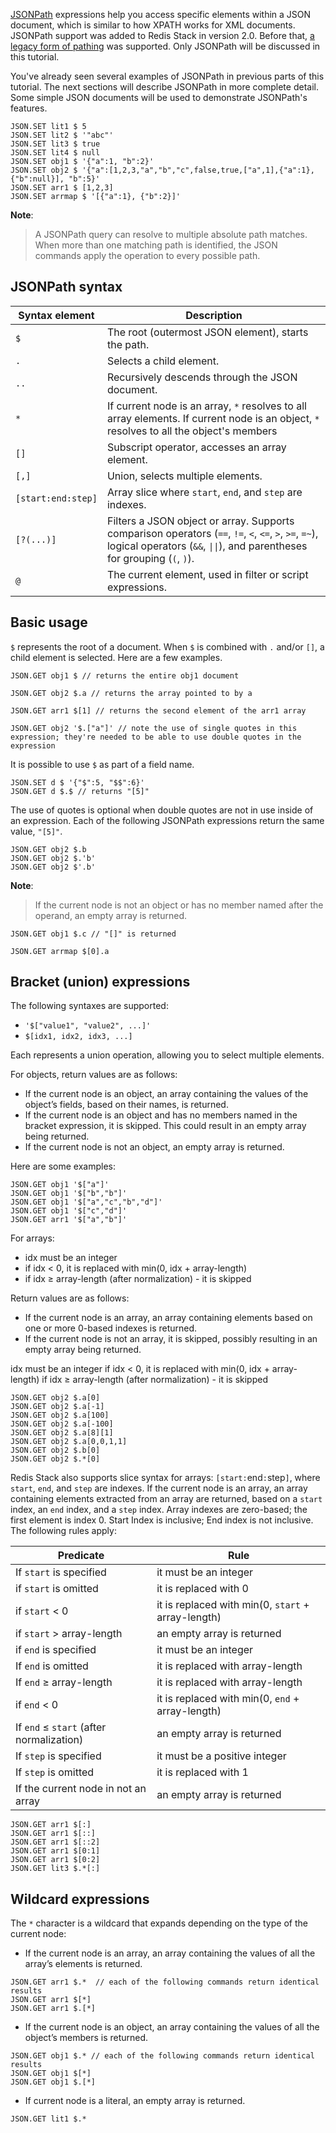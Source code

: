 [JSONPath](https://goessner.net/articles/JsonPath/) expressions help you access specific elements within a JSON document, which is similar to how XPATH works for XML documents.
JSONPath support was added to Redis Stack in version 2.0.
Before that, [a legacy form of pathing](https://redis.io/docs/data-types/json/path/#legacy-path-syntax) was supported.
Only JSONPath will be discussed in this tutorial.

You've already seen several examples of JSONPath in previous parts of this tutorial. The next sections will describe JSONPath in more complete detail.
Some simple JSON documents will be used to demonstrate JSONPath's features.

```redis:[run_confirmation=true] Load documents
JSON.SET lit1 $ 5
JSON.SET lit2 $ '"abc"'
JSON.SET lit3 $ true
JSON.SET lit4 $ null
JSON.SET obj1 $ '{"a":1, "b":2}'
JSON.SET obj2 $ '{"a":[1,2,3,"a","b","c",false,true,["a",1],{"a":1},{"b":null}], "b":5}'
JSON.SET arr1 $ [1,2,3]
JSON.SET arrmap $ '[{"a":1}, {"b":2}]'
```

**Note**:
>A JSONPath query can resolve to multiple absolute path matches. When more than one matching path is identified, the JSON commands apply the operation to every possible path.

## JSONPath syntax

| Syntax&nbsp;element | Description |
|----------------|-------------|
| `$` | The root (outermost JSON element), starts the path. |
| `.` | Selects a child element. |
| `..` | Recursively descends through the JSON document. |
| `*` | If current node is an array, `*` resolves to all array elements. If current node is an object, `*` resolves to all the object's members |
| `[]` | Subscript operator, accesses an array element. |
| `[,]` | Union, selects multiple elements. |
| `[start:end:step]` | Array slice where `start`, `end`, and `step` are indexes. |
| `[?(...)]` | Filters a JSON object or array. Supports comparison operators (`==`, `!=`, `<`, `<=`, `>`, `>=`, `=~`), logical operators (`&&`, `\|\|`), and parentheses for grouping (`(`, `)`). |
| `@` | The current element, used in filter or script expressions. |

## Basic usage

`$` represents the root of a document. When `$` is combined with `.` and/or `[]`, a child element is selected. Here are a few examples.

```redis $ by itself
JSON.GET obj1 $ // returns the entire obj1 document
```

```redis Select an element with $.
JSON.GET obj2 $.a // returns the array pointed to by a
```

```redis Select an element with $[...]
JSON.GET arr1 $[1] // returns the second element of the arr1 array
```

```redis Select $.a using $.[] notation
JSON.GET obj2 '$.["a"]' // note the use of single quotes in this expression; they're needed to be able to use double quotes in the expression
```

It is possible to use `$` as part of a field name.

```redis:[run_confirmation=true] Using $ as part of a field name
JSON.SET d $ '{"$":5, "$$":6}'
JSON.GET d $.$ // returns "[5]"
```

The use of quotes is optional when double quotes are not in use inside of an expression.
Each of the following JSONPath expressions return the same value, `"[5]"`.

```redis Quote usage
JSON.GET obj2 $.b
JSON.GET obj2 $.'b'
JSON.GET obj2 $'.b'
```

**Note**:
>If the current node is not an object or has no member named after the operand, an empty array is returned.

```redis Invalid path
JSON.GET obj1 $.c // "[]" is returned
```

```redis Combining . and []
JSON.GET arrmap $[0].a
```

## Bracket (union) expressions

The following syntaxes are supported:

- `'$["value1", "value2", ...]'`
- `$[idx1, idx2, idx3, ...]`

Each represents a union operation, allowing you to select multiple elements.

For objects, return values are as follows:

- If the current node is an object, an array containing the values of the object’s fields, based on their names, is returned.
- If the current node is an object and has no members named in the bracket expression, it is skipped.
This could result in an empty array being returned.
- If the current node is not an object, an empty array is returned.

Here are some examples:

```redis Bracket union examples with objects
JSON.GET obj1 '$["a"]'
JSON.GET obj1 '$["b","b"]'
JSON.GET obj1 '$["a","c","b","d"]'
JSON.GET obj1 '$["c","d"]'
JSON.GET arr1 '$["a","b"]'
```

For arrays:

- idx must be an integer
- if idx < 0, it is replaced with min(0, idx + array-length)
- if idx ≥ array-length (after normalization) - it is skipped

Return values are as follows:

- If the current node is an array, an array containing elements based on one or more 0-based indexes is returned.
- If the current node is not an array, it is skipped, possibly resulting in an empty array being returned.

idx must be an integer
if idx < 0, it is replaced with min(0, idx + array-length)
if idx ≥ array-length (after normalization) - it is skipped

```redis Bracket union examples with arrays
JSON.GET obj2 $.a[0]
JSON.GET obj2 $.a[-1]
JSON.GET obj2 $.a[100]
JSON.GET obj2 $.a[-100]
JSON.GET obj2 $.a[8][1]
JSON.GET obj2 $.a[0,0,1,1]
JSON.GET obj2 $.b[0]
JSON.GET obj2 $.*[0]
```

Redis Stack also supports slice syntax for arrays: `[start:`end`:`step`]`, where `start`, `end`, and `step` are indexes.
If the current node is an array, an array containing elements extracted from an array are returned, based on a `start` index, an `end` index, and a `step` index.
Array indexes are zero-based; the first element is index 0. Start Index is inclusive; End index is not inclusive.
The following rules apply:

| Predicate | Rule |
| --------- | ---- |
| If `start` is specified | it must be an integer |
| if `start` is omitted | it is replaced with 0 |
| if `start` < 0 | it is replaced with min(0, `start` + array-length) |
| if `start` > array-length | an empty array is returned |
| if `end` is specified | it must be an integer |
| If `end` is omitted | it is replaced with array-length |
| If `end` ≥ array-length | it is replaced with array-length |
| if `end` < 0 | it is replaced with min(0, `end` + array-length) |
| If `end` ≤ `start` (after normalization) | an empty array is returned |
| If `step` is specified | it must be a positive integer |
| If `step` is omitted | it is replaced with 1 |
| If the current node in not an array | an empty array is returned |

```redis Array slice examples
JSON.GET arr1 $[:]
JSON.GET arr1 $[::]
JSON.GET arr1 $[::2]
JSON.GET arr1 $[0:1]
JSON.GET arr1 $[0:2]
JSON.GET lit3 $.*[:]
```

## Wildcard expressions

The `*` character is a wildcard that expands depending on the type of the current node:

- If the current node is an array, an array containing the values of all the array’s elements is returned.

```redis Using * when the current node is an array
JSON.GET arr1 $.*  // each of the following commands return identical results
JSON.GET arr1 $[*]
JSON.GET arr1 $.[*]
```

- If the current node is an object, an array containing the values of all the object’s members is returned.

```redis Using * when the current node is an object
JSON.GET obj1 $.* // each of the following commands return identical results
JSON.GET obj1 $[*]
JSON.GET obj1 $.[*]
```

- If current node is a literal, an empty array is returned.

```redis Using * when the current node is a literal
JSON.GET lit1 $.*
```
